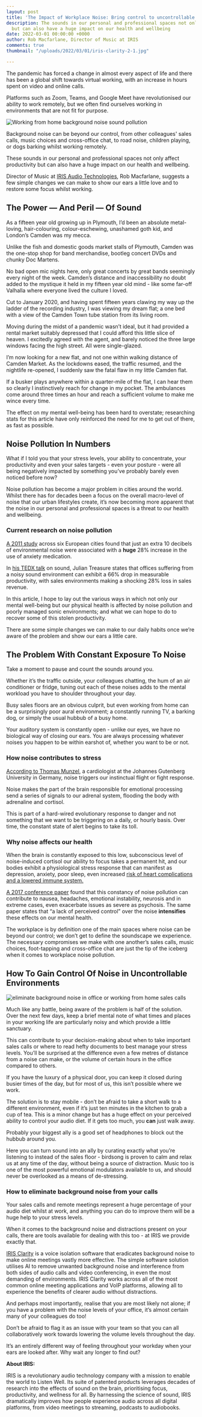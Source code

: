 ```yaml
---
layout: post
title: 'The Impact of Workplace Noise: Bring control to uncontrollable environments'
description: The sounds in our personal and professional spaces not only affect productivity
  but can also have a huge impact on our health and wellbeing
date: 2022-03-01 00:00:00 +0000
author: Rob Macfarlane, Director of Music at IRIS
comments: true
thumbnail: "/uploads/2022/03/01/iris-clarity-2-1.jpg"

---
```

The pandemic has forced a change in almost every aspect of life and there has been a global shift towards virtual working, with an increase in hours spent on video and online calls.

Platforms such as Zoom, Teams, and Google Meet have revolutionised our ability to work remotely, but we often find ourselves working in environments that are not fit for purpose.

![Working from home background noise sound pollution](/uploads/2022/03/01/iris-clarity-2-1.jpg)

Background noise can be beyond our control, from other colleagues' sales calls, music choices and cross-office chat, to road noise, children playing, or dogs barking whilst working remotely.

These sounds in our personal and professional spaces not only affect productivity but can also have a huge impact on our health and wellbeing.

Director of Music at [IRIS Audio Technologies](https://iris.audio/), Rob Macfarlane, suggests a few simple changes we can make to show our ears a little love and to restore some focus whilst working.

## The Power — And Peril — Of Sound

As a fifteen year old growing up in Plymouth, I’d been an absolute metal-loving, hair-colouring, colour-eschewing, unashamed goth kid, and London’s Camden was my mecca.

Unlike the fish and domestic goods market stalls of Plymouth, Camden was the one-stop shop for band merchandise, bootleg concert DVDs and chunky Doc Martens.

No bad open mic nights here, only great concerts by great bands seemingly every night of the week. Camden’s distance and inaccessibility no doubt added to the mystique it held in my fifteen year old mind - like some far-off Valhalla where everyone lived the culture I loved.

Cut to January 2020, and having spent fifteen years clawing my way up the ladder of the recording industry, I was viewing my dream flat; a one bed with a view of the Camden Town tube station from its living room.

Moving during the midst of a pandemic wasn’t ideal, but it had provided a rental market suitably depressed that I could afford this little slice of heaven. I excitedly agreed with the agent, and barely noticed the three large windows facing the high street. All were single-glazed.

I’m now looking for a new flat, and not one within walking distance of Camden Market. As the lockdowns eased, the traffic resumed, and the nightlife re-opened, I suddenly saw the fatal flaw in my little Camden flat.

If a busker plays anywhere within a quarter-mile of the flat, I can hear them so clearly I instinctively reach for change in my pocket. The ambulances come around three times an hour and reach a sufficient volume to make me wince every time.

The effect on my mental well-being has been hard to overstate; researching stats for this article have only reinforced the need for me to get out of there, as fast as possible.

## Noise Pollution In Numbers

What if I told you that your stress levels, your ability to concentrate, your productivity and even your sales targets - even your posture - were all being negatively impacted by something you’ve probably barely even noticed before now?

Noise pollution has become a major problem in cities around the world. Whilst there has for decades been a focus on the overall macro-level of noise that our urban lifestyles create, it’s now becoming more apparent that the noise in our personal and professional spaces is a threat to our health and wellbeing.

### Current research on noise pollution

[A 2011 study](https://pubmed.ncbi.nlm.nih.gov/21084328/) across six European cities found that just an extra 10 decibels of environmental noise were associated with a **huge** 28% increase in the use of anxiety medication.

In [his TEDX talk](https://www.youtube.com/watch?v=rRepnhXq33s) on sound, Julian Treasure states that offices suffering from a noisy sound environment can exhibit a 66% drop in measurable productivity, with sales environments making a shocking 28% loss in sales revenue.

In this article, I hope to lay out the various ways in which not only our mental well-being but our physical health is affected by noise pollution and poorly managed sonic environments; and what we can hope to do to recover some of this stolen productivity.

There are some simple changes we can make to our daily habits once we’re aware of the problem and show our ears a little care.

## The Problem With Constant Exposure To Noise

Take a moment to pause and count the sounds around you.

Whether it’s the traffic outside, your colleagues chatting, the hum of an air conditioner or fridge, tuning out each of these noises adds to the mental workload you have to shoulder throughout your day.

Busy sales floors are an obvious culprit, but even working from home can be a surprisingly poor aural environment; a constantly running TV, a barking dog, or simply the usual hubbub of a busy home.

Your auditory system is constantly open - unlike our eyes, we have no biological way of closing our ears. You are always processing whatever noises you happen to be within earshot of, whether you want to be or not.

### How noise contributes to stress

[According to Thomas Munzel](https://www.brainfacts.org/thinking-sensing-and-behaving/diet-and-lifestyle/2018/noise-pollution-isnt-just-annoying-its-bad-for-your-health-062718), a cardiologist at the Johannes Gutenberg University in Germany, noise triggers our instinctual flight or fight response.

Noise makes the part of the brain responsible for emotional processing send a series of signals to our adrenal system, flooding the body with adrenaline and cortisol.

This is part of a hard-wired evolutionary response to danger and not something that we want to be triggering on a daily, or hourly basis. Over time, the constant state of alert begins to take its toll.

### Why noise affects our health

When the brain is constantly exposed to this low, subconscious level of noise-induced cortisol our ability to focus takes a permanent hit, and our bodies exhibit a physiological stress response that can manifest as depression, anxiety, poor sleep, even increased [risk of heart complications and a lowered immune system.](https://pubmed.ncbi.nlm.nih.gov/12689472/)

[A 2017 conference paper](https://www.researchgate.net/profile/Hiral-Jariwala/publication/319329633_Noise_Pollution_Human_Health_A_Review/links/59a54434a6fdcc773a3b1c49/Noise-Pollution-Human-Health-A-Review.pdf) found that this constancy of noise pollution can contribute to nausea, headaches, emotional instability, neurosis and in extreme cases, even exacerbate issues as severe as psychosis. The same paper states that “a lack of perceived control” over the noise **intensifies** these effects on our mental health.

The workplace is by definition one of the main spaces where noise can be beyond our control; we don’t get to define the soundscape we experience. The necessary compromises we make with one another’s sales calls, music choices, foot-tapping and cross-office chat are just the tip of the iceberg when it comes to workplace noise pollution.

## How To Gain Control Of Noise in Uncontrollable Environments

![eliminate background noise in office or working from home sales calls](/uploads/2022/03/01/wfh-stock-2-1.png)

Much like any battle, being aware of the problem is half of the solution. Over the next few days, keep a brief mental note of what times and places in your working life are particularly noisy and which provide a little sanctuary.

This can contribute to your decision-making about when to take important sales calls or where to read hefty documents to best manage your stress levels. You’ll be surprised at the difference even a few metres of distance from a noise can make, or the volume of certain hours in the office compared to others.

If you have the luxury of a physical door, you can keep it closed during busier times of the day, but for most of us, this isn’t possible where we work.

The solution is to stay mobile - don’t be afraid to take a short walk to a different environment, even if it’s just ten minutes in the kitchen to grab a cup of tea. This is a minor change but has a huge effect on your perceived ability to control your audio diet. If it gets too much, you **can** just walk away.

Probably your biggest ally is a good set of headphones to block out the hubbub around you.

Here you can turn sound into an ally by curating exactly what you’re listening to instead of the sales floor - birdsong is proven to calm and relax us at any time of the day, without being a source of distraction. Music too is one of the most powerful emotional modulators available to us, and should never be overlooked as a means of de-stressing.

### How to eliminate background noise from your calls

Your sales calls and remote meetings represent a huge percentage of your audio diet whilst at work, and anything you can do to improve them will be a huge help to your stress levels.

When it comes to the background noise and distractions present on your calls, there are tools available for dealing with this too - at IRIS we provide exactly that.

[IRIS Clarity](https://iris.audio/clarity) is a voice isolation software that eradicates background noise to make online meetings vastly more effective. The simple software solution utilises AI to remove unwanted background noise and interference from both sides of audio calls and video conferencing, in even the most demanding of environments. IRIS Clarity works across all of the most common online meeting applications and VoIP platforms, allowing all to experience the benefits of clearer audio without distractions.

And perhaps most importantly, realise that you are most likely not alone; if you have a problem with the noise levels of your office, it’s almost certain many of your colleagues do too!

Don’t be afraid to flag it as an issue with your team so that you can all collaboratively work towards lowering the volume levels throughout the day.

It’s an entirely different way of feeling throughout your workday when your ears are looked after. Why wait any longer to find out?

**About IRIS:**

IRIS is a revolutionary audio technology company with a mission to enable the world to Listen Well. Its suite of patented products leverages decades of research into the effects of sound on the brain, prioritising focus, productivity, and wellness for all. By harnessing the science of sound, IRIS dramatically improves how people experience audio across all digital platforms, from video meetings to streaming, podcasts to audiobooks.